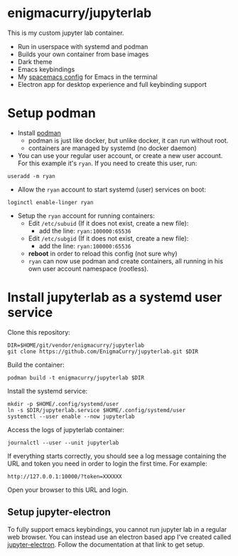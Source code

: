# enigmacurry/jupyterlab

This is my custom jupyter lab container.

 * Run in userspace with systemd and podman
 * Builds your own container from base images
 * Dark theme
 * Emacs keybindings
 * My [spacemacs config](https://github.com/EnigmaCurry/emacs) for Emacs in the terminal
 * Electron app for desktop experience and full keybinding support

# Setup podman

 * Install [podman](https://wiki.archlinux.org/index.php/Podman)
   * podman is just like docker, but unlike docker, it can run without root.
   * containers are managed by systemd (no docker daemon)
 * You can use your regular user account, or create a new user account. For this
   example it's `ryan`. If you need to create this user, run:

```
useradd -m ryan
```

 * Allow the `ryan` account to start systemd (user) services on boot:

```
loginctl enable-linger ryan
```

* Setup the `ryan` account for running containers:
   * Edit `/etc/subuid` (If it does not exist, create a new file):
     * add the line: `ryan:100000:65536`
   * Edit `/etc/subgid` (If it does not exist, create a new file):
     * add the line: `ryan:100000:65536`
   * **reboot** in order to reload this config (not sure why)
   * `ryan` can now use podman and create containers, all running in his own
     user account namespace (rootless).

# Install jupyterlab as a systemd user service

Clone this repository:

```
DIR=$HOME/git/vendor/enigmacurry/jupyterlab
git clone https://github.com/EnigmaCurry/jupyterlab.git $DIR
```

Build the container:

```
podman build -t enigmacurry/jupyterlab $DIR
```

Install the systemd service:

```
mkdir -p $HOME/.config/systemd/user
ln -s $DIR/jupyterlab.service $HOME/.config/systemd/user
systemctl --user enable --now jupyterlab
```

Access the logs of jupyterlab container:

```
journalctl --user --unit jupyterlab
```

If everything starts correctly, you should see a log message containing the URL
and token you need in order to login the first time. For example:

```
http://127.0.0.1:10000/?token=XXXXXX
```

Open your browser to this URL and login.

## Setup jupyter-electron

To fully support emacs keybindings, you cannot run jupyter lab in a regular web
browser. You can instead use an electron based app I've created called
[jupyter-electron](https://github.com/EnigmaCurry/jupyter-electron#readme).
Follow the documentation at that link to get setup.
